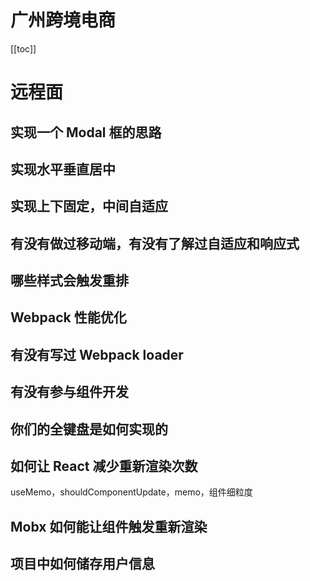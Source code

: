 # 广州跨境电商
[[toc]]
# 远程面

## 实现一个 Modal 框的思路

## 实现水平垂直居中

## 实现上下固定，中间自适应

## 有没有做过移动端，有没有了解过自适应和响应式

## 哪些样式会触发重排

## Webpack 性能优化

## 有没有写过 Webpack loader

## 有没有参与组件开发

## 你们的全键盘是如何实现的

## 如何让 React 减少重新渲染次数

useMemo，shouldComponentUpdate，memo，组件细粒度

## Mobx 如何能让组件触发重新渲染

## 项目中如何储存用户信息

